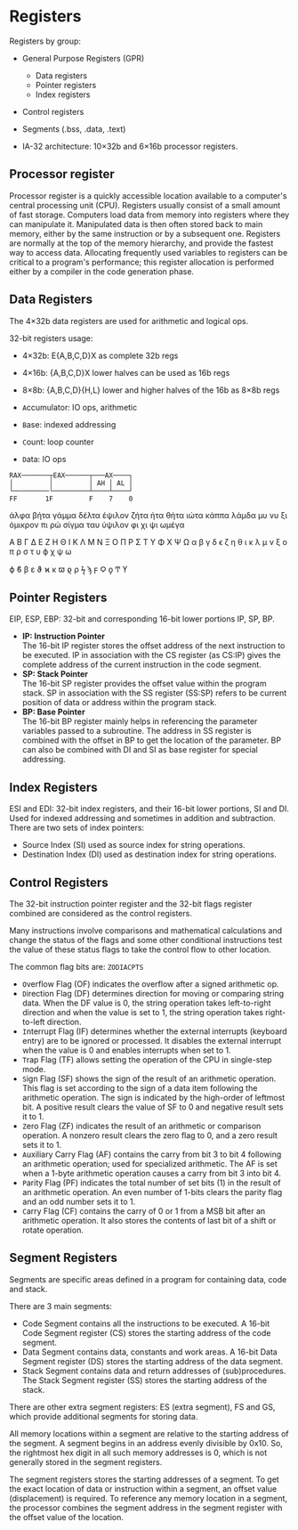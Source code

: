 # Registers

Registers by group:
- General Purpose Registers (GPR)
  - Data registers
  - Pointer registers
  - Index registers
- Control registers
- Segments (.bss, .data, .text)


- IA-32 architecture: 10×32b and 6×16b processor registers.

## Processor register

Processor register is a quickly accessible location available to a computer's central processing unit (CPU). Registers usually consist of a small amount of fast storage. Computers load data from memory into registers where they can manipulate it. Manipulated data is then often stored back to main memory, either by the same instruction or by a subsequent one. Registers are normally at the top of the memory hierarchy, and provide the fastest way to access data. Allocating frequently used variables to registers can be critical to a program's performance; this register allocation is performed either by a compiler in the code generation phase.


## Data Registers

The 4×32b data registers are used for arithmetic and logical ops.

32-bit registers usage:
- 4×32b: E{A,B,C,D}X as complete 32b regs
- 4×16b: {A,B,C,D}X lower halves can be used as 16b regs
- 8×8b:  {A,B,C,D}{H,L} lower and higher halves of the 16b as 8×8b regs


- `A`ccumulator: IO ops, arithmetic
- `B`ase: indexed addressing
- `C`ount: loop counter
- `D`ata: IO ops


```
RAX───────┬EAX──────┬───AX────┐
│         │         │ AH │ AL │
└─────────└─────────┴────┴────┘
FF       1F         F    7    0
```
άλφα βήτα γάμμα δέλτα έψιλον ζήτα ήτα
θήτα ιώτα κάππα λάμδα μυ νυ ξι όμικρον
πι ρώ σίγμα ταυ ύψιλον φι χι ψι ωμέγα 


A B Γ Δ  E Z H Θ  I K Λ M  N Ξ O Π  P Σ T Υ  Φ X Ψ Ω
α β γ δ  ϵ ζ η θ  ι κ λ μ  ν ξ o π  ρ σ τ υ  ϕ χ ψ ω

ϕ ϐ β ε ϑ ϰ κ ϖ ϱ ρ ϟ ϡ ϝ Ϙ ϙ Ͳ ϒ 


## Pointer Registers

EIP, ESP, EBP: 32-bit and corresponding 16-bit lower portions IP, SP, BP.

- __IP: Instruction Pointer__  
The 16-bit IP register stores the offset address of the next instruction to be executed. IP in association with the CS register (as CS:IP) gives the complete address of the current instruction in the code segment.
- __SP: Stack Pointer__   
The 16-bit SP register provides the offset value within the program stack. SP in association with the SS register (SS:SP) refers to be current position of data or address within the program stack.
- __BP: Base Pointer__   
The 16-bit BP register mainly helps in referencing the parameter variables passed to a subroutine. The address in SS register is combined with the offset in BP to get the location of the parameter. BP can also be combined with DI and SI as base register for special addressing.


## Index Registers

ESI and EDI: 32-bit index registers, and their 16-bit lower portions, SI and DI.
Used for indexed addressing and sometimes in addition and subtraction.  
There are two sets of index pointers:
- Source Index (SI) used as source index for string operations.
- Destination Index (DI) used as destination index for string operations.


## Control Registers
The 32-bit instruction pointer register and the 32-bit flags register combined are considered as the control registers.

Many instructions involve comparisons and mathematical calculations and change the status of the flags and some other conditional instructions test the value of these status flags to take the control flow to other location.

The common flag bits are: `ZODIACPTS`
- `O`verflow Flag (OF) indicates the overflow after a signed arithmetic op.
- `D`irection Flag (DF) determines direction for moving or comparing string data. When the DF value is 0, the string operation takes left-to-right direction and when the value is set to 1, the string operation takes right-to-left direction.
- `I`nterrupt Flag (IF) determines whether the external interrupts (keyboard entry) are to be ignored or processed. It disables the external interrupt when the value is 0 and enables interrupts when set to 1.
- `T`rap Flag (TF) allows setting the operation of the CPU in single-step mode. 
- `S`ign Flag (SF) shows the sign of the result of an arithmetic operation. This flag is set according to the sign of a data item following the arithmetic operation. The sign is indicated by the high-order of leftmost bit. A positive result clears the value of SF to 0 and negative result sets it to 1.
- `Z`ero Flag (ZF) indicates the result of an arithmetic or comparison operation. A nonzero result clears the zero flag to 0, and a zero result sets it to 1.
- `A`uxiliary Carry Flag (AF) contains the carry from bit 3 to bit 4 following an arithmetic operation; used for specialized arithmetic. The AF is set when a 1-byte arithmetic operation causes a carry from bit 3 into bit 4.
- `P`arity Flag (PF) indicates the total number of set bits (1) in the result of an arithmetic operation. An even number of 1-bits clears the parity flag and an odd number sets it to 1.
- `C`arry Flag (CF) contains the carry of 0 or 1 from a MSB bit after an arithmetic operation. It also stores the contents of last bit of a shift or rotate operation.


## Segment Registers
Segments are specific areas defined in a program for containing data, code and stack.

There are 3 main segments:
- Code Segment contains all the instructions to be executed. A 16-bit Code Segment register (CS) stores the starting address of the code segment.
- Data Segment contains data, constants and work areas. A 16-bit Data Segment register (DS) stores the starting address of the data segment.
- Stack Segment contains data and return addresses of (sub)procedures. The Stack Segment register (SS) stores the starting address of the stack.

There are other extra segment registers: ES (extra segment), FS and GS, which provide additional segments for storing data.

All memory locations within a segment are relative to the starting address of the segment. A segment begins in an address evenly divisible by 0x10. So, the rightmost hex digit in all such memory addresses is 0, which is not generally stored in the segment registers.

The segment registers stores the starting addresses of a segment. To get the exact location of data or instruction within a segment, an offset value (displacement) is required. To reference any memory location in a segment, the processor combines the segment address in the segment register with the offset value of the location.
